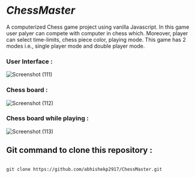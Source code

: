 # *ChessMaster*

A computerized Chess game project using vanilla Javascript. In this game user palyer can compete with computer in chess which. Moreover, player can select time-limits, chess piece color, playing mode. This game has 2 modes i.e., single player mode and double player mode. 

### User Interface :

![Screenshot (111)](https://user-images.githubusercontent.com/87487929/173384726-d8e31a41-e17d-484c-9b04-dc1ef2713ee1.png)

### Chess board :

![Screenshot (112)](https://user-images.githubusercontent.com/87487929/173384943-9bfd4dc5-2f96-44a9-aca1-1e529e9f940c.png)

### Chess board while playing :

![Screenshot (113)](https://user-images.githubusercontent.com/87487929/173384974-2622de6f-8555-4fde-b192-b01508e4dc77.png)

## Git command to clone this repository :

```

git clone https://github.com/abhishekp2917/ChessMaster.git

```
